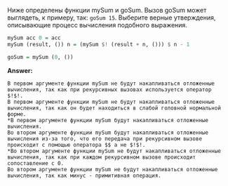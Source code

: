 Ниже определены функции mySum и goSum. Вызов goSum может выглядеть, к примеру, так:  ```goSum 15```.
Выберите верные утверждения, описывающие процесс вычисления подобного выражения.

```haskell
mySum acc 0 = acc
mySum (result, ()) n = (mySum $! (result + n, ())) $ n - 1

goSum = mySum (0, ())
```

**Answer:**

```
В первом аргументе функции mySum не будут накапливаться отложенные вычисления, так как при рекурсивных вызовах используется оператор $!$!.
В первом аргументе функции mySum не будут накапливаться отложенные вычисления, так как он будет находиться в слабой головной нормальной форме.
*В первом аргументе функции mySum будут накапливаться отложенные вычисления.
Во втором аргументе функции mySum будут накапливаться отложенные вычисления из-за того, что его передача при рекурсивном вызове происходит с помощью оператора $$ а не $!$!.
*Во втором аргументе функции mySum не будут накапливаться отложенные вычисления, так как при каждом рекурсивном вызове происходит сопоставление с 0.
Во втором аргументе функции mySum не будут накапливаться отложенные вычисления, так как минус - примитивная операция.
```

